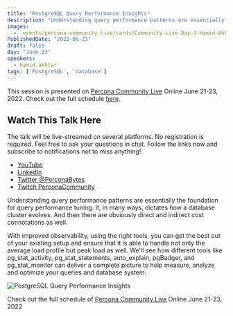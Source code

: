 ```yaml
---
title: "PostgreSQL Query Performance Insights"
description: "Understanding query performance patterns are essentially the foundation for query performance tuning"
images:
  -  events/percona-community-live/cards/Community-Live-Day-3-Hamid-Akhtar.jpg
PublishedDate: "2022-06-23"
draft: false
day: "June 23"
speakers:
  - hamid_akhtar
tags: ['PostgreSQL', 'database']
---
```



This session is presented on [Percona Community Live](/events/percona-community-live-2022/) Online June 21-23, 2022. Check out the full schedule [here](/events/percona-community-live-2022/).

## Watch This Talk Here

The talk will be live-streamed on several platforms. No registration is required. Feel free to ask your questions in chat. Follow the links now and subscribe to notifications not to miss anything!

* [YouTube](https://www.youtube.com/watch?v=RXexzG_L47A)
* [LinkedIn](https://www.linkedin.com/video/event/urn:li:ugcPost:6940255935252631552/)
* [Twitter @PerconaBytes](https://twitter.com/PerconaBytes)
* [Twitch PerconaCommunity](https://www.twitch.tv/perconacommunity)

Understanding query performance patterns are essentially the foundation for query performance tuning. It, in many ways, dictates how a database cluster evolves. And then there are obviously direct and indirect cost connotations as well.

With improved observability, using the right tools, you can get the best out of your existing setup and ensure that it is able to handle not only the average load profile but peak load as well. We'll see how different tools like pg_stat_activity, pg_stat_statements, auto_explain, pgBadger, and pg_stat_monitor can deliver a complete picture to help measure, analyze and optimize your queries and database system.


![PostgreSQL Query Performance Insights](events/percona-community-live/cards/Community-Live-Day-3-Hamid-Akhtar.jpg)

Check out the full schedule of [Percona Community Live](/events/percona-community-live-2022/) Online June 21-23, 2022